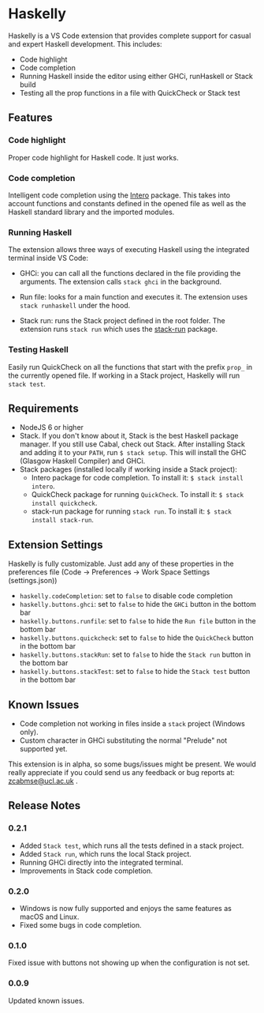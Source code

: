 # Haskelly

Haskelly is a VS Code extension that provides complete support for casual and expert Haskell 
development. This includes:
* Code highlight
* Code completion
* Running Haskell inside the editor using either GHCi, runHaskell or Stack build
* Testing all the prop functions in a file with QuickCheck or Stack test


## Features

### Code highlight
Proper code highlight for Haskell code. It just works.

### Code completion
Intelligent code completion using the [Intero](https://github.com/commercialhaskell/intero) package. This takes into account functions and 
constants defined in the opened file as well as the Haskell standard library and
the imported modules.

### Running Haskell
The extension allows three ways of executing Haskell using the integrated terminal inside VS Code:
* GHCi: you can call all the functions declared in the file providing the arguments. The 
extension calls `stack ghci` in the background.

* Run file: looks for a main function and executes it. The extension uses `stack runhaskell` under the hood.

* Stack run: runs the Stack project defined in the root folder. The extension runs `stack run` which uses the [stack-run](https://hackage.haskell.org/package/stack-run) package.

### Testing Haskell
Easily run QuickCheck on all the functions that start with the prefix `prop_` in the
currently opened file. If working in a Stack project, Haskelly will run `stack test`.

## Requirements
* NodeJS 6 or higher
* Stack. If you don't know about it, Stack is the best Haskell package manager. If you still use Cabal, check out Stack.
After installing Stack and adding it to your `PATH`, run `$ stack setup`. This will install the GHC (Glasgow Haskell Compiler) and GHCi.
* Stack packages (installed locally if working inside a Stack project):
    * Intero package for code completion. To install it: `$ stack install intero`.
    * QuickCheck package for running `QuickCheck`. To install it: `$ stack install quickcheck`.
    * stack-run package for running `stack run`. To install it: `$ stack install stack-run`.


## Extension Settings

Haskelly is fully customizable. Just add any of these properties in the preferences file (Code -> Preferences -> Work Space Settings (settings.json))
* `haskelly.codeCompletion`: set to `false` to disable code completion
* `haskelly.buttons.ghci`: set to `false` to hide the `GHCi` button in the bottom bar
* `haskelly.buttons.runfile`: set to `false` to hide the `Run file` button in the bottom bar
* `haskelly.buttons.quickcheck`: set to `false` to hide the `QuickCheck` button in the bottom bar
* `haskelly.buttons.stackRun`: set to `false` to hide the `Stack run` button in the bottom bar
* `haskelly.buttons.stackTest`: set to `false` to hide the `Stack test` button in the bottom bar

## Known Issues

* Code completion not working in files inside a `stack` project (Windows only).
* Custom character in GHCi substituting the normal "Prelude" not supported yet.

This extension is in alpha, so some bugs/issues might be present. We would really appreciate if you
could send us any feedback or bug reports at: [zcabmse@ucl.ac.uk](mailto:zcabmse@ucl.ac.uk?Subject=Haskelly%20feedback) .

## Release Notes

### 0.2.1

* Added `Stack test`, which runs all the tests defined in a stack project.
* Added `Stack run`, which runs the local Stack project.
* Running GHCi directly into the integrated terminal.
* Improvements in Stack code completion.

### 0.2.0

* Windows is now fully supported and enjoys the same features as macOS and Linux.
* Fixed some bugs in code completion.

### 0.1.0

Fixed issue with buttons not showing up when the configuration is not set.

### 0.0.9

Updated known issues.
